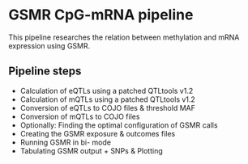 # GSMR CpG-mRNA pipeline

This pipeline researches the relation between methylation
and mRNA expression using GSMR.

## Pipeline steps

  - Calculation of eQTLs using a patched QTLtools v1.2
  - Calculation of mQTLs using a patched QTLtools v1.2
  - Conversion of eQTLs to COJO files & threshold MAF
  - Conversion of mQTLs to COJO files
  - Optionally: Finding the optimal configuration of GSMR calls
  - Creating the GSMR exposure & outcomes files
  - Running GSMR in bi- mode
  - Tabulating GSMR output + SNPs & Plotting
